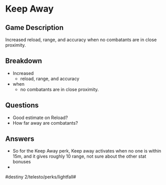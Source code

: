 # Keep Away
## Game Description
Increased reload, range, and accuracy when no combatants are in close proximity.
## Breakdown
* Increased 
	* reload, range, and accuracy 
* when 
	* no combatants are in close proximity.
## Questions
* Good estimate on Reload?
* How far away are combatants?
## Answers
* So for the Keep Away perk, Keep away activates when no one is within 15m, and it gives roughly 10 range, not sure about the other stat bonuses
* 
#destiny 2/telesto/perks/lightfall#
